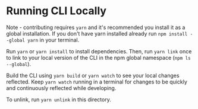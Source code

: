 # Running CLI Locally

Note - contributing requires `yarn` and it's recommended you install it as a global installation. If you don't have yarn installed already run `npm install --global yarn` in your terminal.

Run `yarn` or `yarn install` to install dependencies. Then, run `yarn link` once to link to your local version of the CLI in the npm global namespace (`npm ls --global`).

Build the CLI using `yarn build` or `yarn watch` to see your local changes reflected. Keep `yarn watch` running in a terminal for changes to be quickly and continuously reflected while developing.

To unlink, run `yarn unlink` in this directory.
